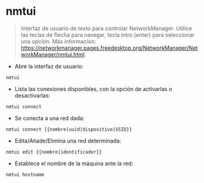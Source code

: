 # nmtui

> Interfaz de usuario de texto para controlar NetworkManager.
> Utilice las teclas de flecha para navegar, tecla intro (enter) para seleccionar una opción.
> Más información: <https://networkmanager.pages.freedesktop.org/NetworkManager/NetworkManager/nmtui.html>.

- Abre la interfaz de usuario:

`nmtui`

- Lista las conexiones disponibles, con la opción de activarlas o desactivarlas:

`nmtui connect`

- Se conecta a una red dada:

`nmtui connect {{nombre|uuid|dispositivo|SSID}}`

- Edita/Añade/Elimina una red determinada:

`nmtui edit {{nombre|identificador}}`

- Establece el nombre de la máquina ante la red:

`nmtui hostname`
